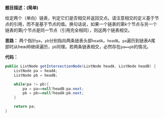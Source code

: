 **题目描述：(简单)**

给定两个（单向）链表，判定它们是否相交并返回交点。请注意相交的定义基于节点的引用，而不是基于节点的值。换句话说，如果一个链表的第k个节点与另一个链表的第j个节点是同一节点（引用完全相同），则这两个链表相交。

**思路：**
两个指针`pa`，`pb`分别指向两条链表头部`headA`，`headB`。`pa`遍历到链表A尾部时从headB继续遍历，`pb`同理。若两条链表相交，必然存在`pa==pb`的情况。

**代码：**
```java
public ListNode getIntersectionNode(ListNode headA, ListNode headB) {
    ListNode pa = headA;
    ListNode pb = headB;

    while(pa != pb){
        pa = pa==null?headB:pa.next;
        pb = pb==null?headA:pb.next; 
    }

    return pa;
}
```
